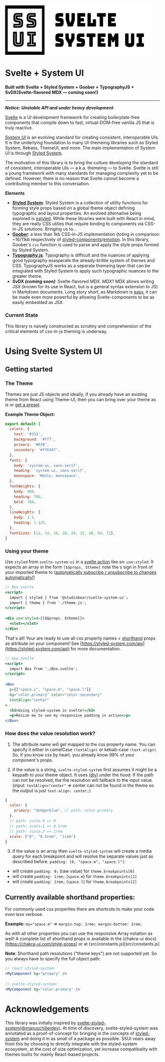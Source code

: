 <p align="left"><img src="./static/ssui-horiz-fat.svg" width="480" height="160" /></p>

# Svelte + System UI

#### Built with Svelte + Styled System + Goober + TypographyJS + SvDX(Svelte-flavored MDX — coming soon!)

---

**_Notice: Unstable API and under heavy development_**

[Svelte](https://svelte.dev/) is a UI development framework for creating boilerplate-free components that compile down to fast, virtual-DOM-free vanilla JS that is truly reactive.

[System UI](https://system-ui.com/) is an evolving standard for creating consistent, interoperable UIs. It is the underlying foundation to many UI-themeing libraries such as Styled System, Rebass, ThemeUI, and more. The main implementation of System UI is through [Styled System](https://styled-system.com/).

The motivation of this library is to bring the culture developing the standard of consistent, interoperable UIs — a.k.a. themeing — to Svelte. Svelte is still a young framework with many standards for managing complexity yet to be defined. However, there is no reason that Svelte cannot become a contributing member to this conversation.

**Elements**

- **[Styled System](https://styled-system.com/)**: Styled System is a collection of utility functions for forming style props based on a global theme object defining typographic and layout properties. An evolved alternative being explored is [xstyled](https://xstyled.dev/). While these libraries were built with React in mind, they are really CSS utilies that require binding to components via CSS-in-JS solutions. Bringing us to...
- **[Goober](https://github.com/cristianbote/goober)**: a less than 1kb CSS-in-JS implementation (toting in comparison ~16/11kb respectively of [styled-components](https://github.com/styled-components/styled-components)/[emotion](https://github.com/emotion-js/emotion). In this library, Goober's `css` function is used to parse and apply the style props formed by Styled System.
- **[Typography.js](http://kyleamathews.github.io/typography.js/)**: Typography is difficult and the nuances of applying good typography exasperate the already-brittle system of themes and CSS. TypographyJS works as a seperate themeing layer that can be integrated with Styled System to apply such typographic nuances to the greater theme.
- **SvDX _(coming soon)_**: Svelte-flavored MDX. MDX? MDX allows writing JSX (known for its use in React, but is a general syntax extension to JS) in Markdown documents. Long story short, as Markdown is [easy](https://www.markdownguide.org/getting-started/#why-use-markdown), it can be made even more powerful by allowing Svelte-components to be as easily embedded as JSX.

### Current State

This library is naively constructed as scrutiny and comprehension of the critical elements of css-in-js theming is underway.

# Using Svelte System UI

## Getting started

### The Theme

Themes are just JS objects and ideally, if you already have an existing theme from React using Theme-UI, then you can bring over your theme as is or [get a preset](https://theme-ui.com/demo).

**Example Theme Object:**

```jsx
export default {
  colors: {
    text: '#333',
    background: '#fff',
    primary: '#639',
    secondary: '#ff6347',
  },
  fonts: {
    body: 'system-ui, sans-serif',
    heading: 'system-ui, sans-serif',
    monospace: 'Menlo, monospace',
  },
  fontWeights: {
    body: 400,
    heading: 700,
    bold: 700,
  },
  lineHeights: {
    body: 1.5,
    heading: 1.125,
  },
  fontSizes: [12, 14, 16, 20, 24, 32, 48, 64, 72],
}
```

### Using your theme

Use `styled` from `svelte-system-ui` in a [svelte action](https://svelte.dev/docs#use_action) like so: `use:styled`. It expects an array in the form `[$$props, $theme]` note the `$` sign in front of your imported theme to ([automatically subscribe / unsubscribe to changes automatically!](https://svelte.dev/docs#4_Prefix_stores_with_$_to_access_their_values))

```jsx
// Box.svelte
<script>
  import { styled } from '@studiobear/svelte-system-ui';
  import { theme } from './theme.js';
</script>

<div use:styled={[$$props, $theme]}>
  <slot></slot>
</div>
```

That's all! Your are ready to use all css property names + [shorthand](#currently-available-shorthand-properties) props as attribute on your component! See [https://styled-system.com/api](https://styled-system.com/api) for more documentation.

```jsx
// App.svelte
<script>
  import Box from './Box.svelte';
</script>

<Box
  p={["space.s", "space.m", "space.l"]}
  bg="color.primary" color="color.secondary"
  textAlign="center"
>
  <h3>Using styled-system in svelte!</h3>
  <p>Resize me to see my responsive padding in action</p>
</Box>
```

### How does the value resolution work?

1. The attribute name will get mapped to the css property name. You can specify it either in camelCase `(textAlign)` or kebab-case `(text-align)`.
   So, if you know css by heart, you already know 99% of your component's props.

2. if the value is a string, `svelte-styled-system` first assumes it might be a keypath to your theme object. It uses [(dlv)](https://github.com/developit/dlv) under the hood. If the path can not be resolved, the the resolution will fallback to the input value. (input: `textAlign="center"` => center can not be found in the theme so the output is just `text-align: center;`)

```jsx
{
  color: {
    primary: "dodgerblue", // path: color.primary
  },
  // path: scale.0 => 0
  // path: scale.1 => 0.5rem
  // path: scale.2 => 1rem
  scale: ["0", "0.5rem", "1rem"]
}
```

3. if the value is an array then `svelte-styled-system` will create a media query for each breakpoint and will resolve the separate values just as described before.
   `padding: [0, "space.m", "space.l"]`:

- will create `padding: 0;` (raw value) for `theme.breakpoints[0]`
- will create `padding: 1rem;` (`space.m`) for `theme.breakpoints[1]`
- will create `padding: 2rem;` (`space.l`) for `theme.breakpoints[2]`

## Currently available shorthand properties:

For commonly used css properties there are shortcuts to make your code _even less_ verbose.

**Example:**
`my="space.m"` => `margin-top: 1rem; margin-bottom: 1rem;`

As with all other properties you can use the responsive Array notation as well!
A complete list of shorthand props is available in the (chakra-ui docs)[https://chakra-ui.com/style-props] or at (src/constants.js)[src/constants.js]

**Note**: Shorthand path resolutions ("theme keys") are not supported yet. So you always have to specify the full object path:

```jsx
// react styled-system:
<MyComponent bg="primary" />

// svelte-styled-system:
<MyComponent bg="color.primary" />
```

# Acknowledgements

This library was initially inspired by [svelte-styled-system(@manuschillerdev)](https://github.com/manuschillerdev/svelte-styled-system). At time of discovery, svelte-styled-system was annotated as a proof-of-concept for bringing in the concepts of [styled-system](https://styled-system.com/) and doing it in as small of a package as possible. SSUI vears away from this by choosing to directly integrate with the styled-system ecosystem, at the cost of size optimization, yet increase compatibality with themes builts for mainly React-based projects.
